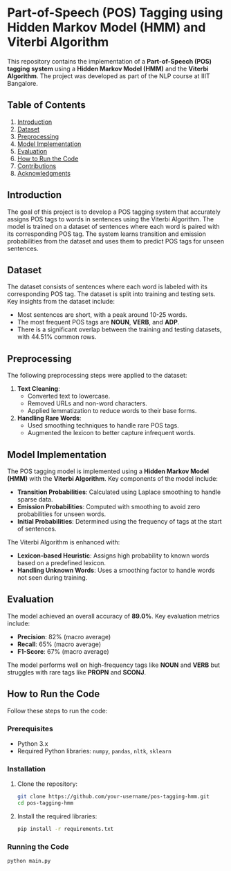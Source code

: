 # Part-of-Speech (POS) Tagging using Hidden Markov Model (HMM) and Viterbi Algorithm

This repository contains the implementation of a **Part-of-Speech (POS) tagging system** using a **Hidden Markov Model (HMM)** and the **Viterbi Algorithm**. The project was developed as part of the NLP course at IIIT Bangalore.

## Table of Contents
1. [Introduction](#introduction)
2. [Dataset](#dataset)
3. [Preprocessing](#preprocessing)
4. [Model Implementation](#model-implementation)
5. [Evaluation](#evaluation)
6. [How to Run the Code](#how-to-run-the-code)
7. [Contributions](#contributions)
8. [Acknowledgments](#acknowledgments)

## Introduction
The goal of this project is to develop a POS tagging system that accurately assigns POS tags to words in sentences using the Viterbi Algorithm. The model is trained on a dataset of sentences where each word is paired with its corresponding POS tag. The system learns transition and emission probabilities from the dataset and uses them to predict POS tags for unseen sentences.

## Dataset
The dataset consists of sentences where each word is labeled with its corresponding POS tag. The dataset is split into training and testing sets. Key insights from the dataset include:
- Most sentences are short, with a peak around 10-25 words.
- The most frequent POS tags are **NOUN**, **VERB**, and **ADP**.
- There is a significant overlap between the training and testing datasets, with 44.51% common rows.

## Preprocessing
The following preprocessing steps were applied to the dataset:
1. **Text Cleaning**: 
   - Converted text to lowercase.
   - Removed URLs and non-word characters.
   - Applied lemmatization to reduce words to their base forms.
2. **Handling Rare Words**: 
   - Used smoothing techniques to handle rare POS tags.
   - Augmented the lexicon to better capture infrequent words.

## Model Implementation
The POS tagging model is implemented using a **Hidden Markov Model (HMM)** with the **Viterbi Algorithm**. Key components of the model include:
- **Transition Probabilities**: Calculated using Laplace smoothing to handle sparse data.
- **Emission Probabilities**: Computed with smoothing to avoid zero probabilities for unseen words.
- **Initial Probabilities**: Determined using the frequency of tags at the start of sentences.

The Viterbi Algorithm is enhanced with:
- **Lexicon-based Heuristic**: Assigns high probability to known words based on a predefined lexicon.
- **Handling Unknown Words**: Uses a smoothing factor to handle words not seen during training.

## Evaluation
The model achieved an overall accuracy of **89.0%**. Key evaluation metrics include:
- **Precision**: 82% (macro average)
- **Recall**: 65% (macro average)
- **F1-Score**: 67% (macro average)

The model performs well on high-frequency tags like **NOUN** and **VERB** but struggles with rare tags like **PROPN** and **SCONJ**.

## How to Run the Code
Follow these steps to run the code:

### Prerequisites
- Python 3.x
- Required Python libraries: `numpy`, `pandas`, `nltk`, `sklearn`

### Installation
1. Clone the repository:
   ```bash
   git clone https://github.com/your-username/pos-tagging-hmm.git
   cd pos-tagging-hmm
   ```
2. Install the required libraries:
   ```bash
   pip install -r requirements.txt
    ```
### Running the Code
```bash
python main.py
```
